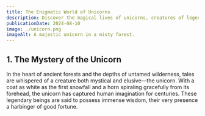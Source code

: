 ```yaml
---
title: The Enigmatic World of Unicorns
description: Discover the magical lives of unicorns, creatures of legend and wonder.
publicationDate: 2024-08-10
image: ./unicorn.png
imageAlt: A majestic unicorn in a misty forest.
---
```


## 1. The Mystery of the Unicorn

In the heart of ancient forests and the depths of untamed wilderness, tales are whispered of a creature both mystical and elusive—the unicorn. With a coat as white as the first snowfall and a horn spiraling gracefully from its forehead, the unicorn has captured human imagination for centuries. These legendary beings are said to possess immense wisdom, their very presence a harbinger of good fortune.